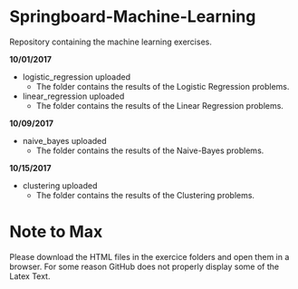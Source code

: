 # Springboard-Machine-Learning
Repository containing the machine learning exercises.

**10/01/2017**
 - logistic_regression uploaded
   - The folder contains the results of the Logistic Regression problems.
 - linear_regression uploaded
   - The folder contains the results of the Linear Regression problems.  

**10/09/2017**
 - naive_bayes uploaded
   - The folder contains the results of the Naive-Bayes problems.

**10/15/2017**
 - clustering uploaded
   - The folder contains the results of the Clustering problems.
   
# Note to Max
Please download the HTML files in the exercice folders and open them in a browser. For some reason GitHub does not properly display some of the Latex Text.
